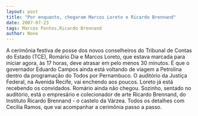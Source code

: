 ```yaml
---
layout: post
title: "Por enquanto, chegaram Marcos Loreto e Ricardo Brennand"
date: 2007-07-23
tags: Marcos Pontes,Ricardo Brennand
author: None
---
```

A cerim&ocirc;nia festiva de posse dos novos conselheiros do Tribunal de Contas do Estado (TCE), Rom&aacute;rio Dia e Marcos Loreto, que estava marcada para iniciar agora, &agrave;s 17 horas, deve atrasar em pelo menos 30 minutos. &Eacute; que o governador Eduardo Campos ainda est&aacute; voltando de viagem a Petrolina dentro da programa&ccedil;&atilde;o do Todos por Pernambuco.
O audit&oacute;rio da Justi&ccedil;a Federal, na Avenida Recife, vai enchendo aos poucos. Loreto j&aacute; est&aacute; recebendo os convidados. Rom&aacute;rio ainda n&atilde;o chegou.
Sozinho, sentado no audit&oacute;rio, est&aacute; o empres&aacute;rio e colecionador de arte Ricardo Brennand, do Instituto Ricardo Brennand - o castelo da V&aacute;rzea. 
Todos os detalhes com Cec&iacute;lia Ramos, que vai acompanhar a cerim&ocirc;nia passo a passo. 